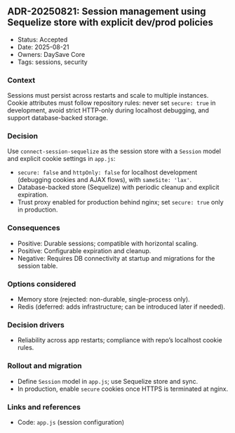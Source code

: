 ## ADR-20250821: Session management using Sequelize store with explicit dev/prod policies

- Status: Accepted
- Date: 2025-08-21
- Owners: DaySave Core
- Tags: sessions, security

### Context
Sessions must persist across restarts and scale to multiple instances. Cookie attributes must follow repository rules: never set `secure: true` in development, avoid strict HTTP-only during localhost debugging, and support database-backed storage.

### Decision
Use `connect-session-sequelize` as the session store with a `Session` model and explicit cookie settings in `app.js`:
- `secure: false` and `httpOnly: false` for localhost development (debugging cookies and AJAX flows), with `sameSite: 'lax'`.
- Database-backed store (Sequelize) with periodic cleanup and explicit expiration.
- Trust proxy enabled for production behind nginx; set `secure: true` only in production.

### Consequences
- Positive: Durable sessions; compatible with horizontal scaling.
- Positive: Configurable expiration and cleanup.
- Negative: Requires DB connectivity at startup and migrations for the session table.

### Options considered
- Memory store (rejected: non-durable, single-process only).
- Redis (deferred: adds infrastructure; can be introduced later if needed).

### Decision drivers
- Reliability across app restarts; compliance with repo’s localhost cookie rules.

### Rollout and migration
- Define `Session` model in `app.js`; use Sequelize store and sync.
- In production, enable `secure` cookies once HTTPS is terminated at nginx.

### Links and references
- Code: `app.js` (session configuration)

